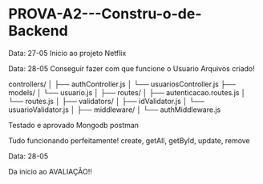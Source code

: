 # PROVA-A2---Constru-o-de-Backend

<!-- Inicio -->
Data: 27-05
Inicio ao projeto Netflix

<!-- Continuação usuario -->
Data: 28-05
Conseguir fazer com que funcione o Usuario
Arquivos criado!

controllers/
│   ├── authController.js
│   └── usuariosController.js
├── models/
│   └── usuario.js
│
├── routes/
│   ├── autenticacao.routes.js
│   └── routes.js
│
├── validators/
│   ├── idValidator.js
│   └── usuarioValidator.js
│
├── middleware/
│   └── authMiddleware.js

Testado e aprovado
Mongodb
postman

Tudo funcionando perfeitamente!
    create,
    getAll,
    getById,
    update,
    remove
<!-- Concluido -->

<!-- Continuação -->
Data: 28-05

Da inicio ao AVALIAÇÃO!!


